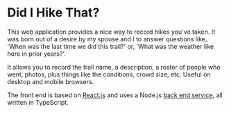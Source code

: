# Did I Hike That?

This web application provides a nice way to record hikes you've 
taken. It was born out of a desire by my spouse and I to answer questions like, 'When was the last time we did this 
trail?' or, 'What was the weather like here in prior years?'.

It allows you to record the trail name, a description, a roster of people who went, 
photos, plus things like the conditions, crowd size, etc. Useful on desktop and mobile browsers.

The front end is based on [React.js](https://reactjs.org) and uses a Node.js [back end service](https://github.com/thisiscmt/did-i-hike-that-api), 
all written in TypeScript.
